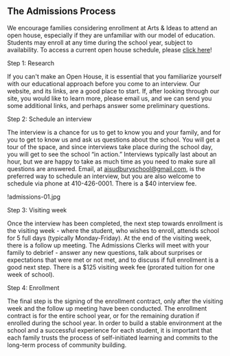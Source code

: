 The Admissions Process
---

We encourage families considering enrollment at Arts & Ideas to attend an open
house, especially if they are unfamiliar with our model of education. Students 
may enroll at any time during the school year, subject to availability. To access 
a current open house schedule, please [click here](https://docs.google.com/forms/d/1rbowCIad1VC8l_GOoP-0gcIBhH8DXWnw1RzbobY6q4w/viewform)!

Step 1:  Research

If you can't make an Open House, it is essential that you familiarize yourself
with our educational approach before you come to an interview.  Our website,
and its links, are a good place to start. If, after looking through our site,
you would like to learn more, please email us, and we can send you some
additional links, and perhaps answer some preliminary questions. 

Step 2: Schedule an interview

The interview is a chance for us to get to know you and your
family, and for you to get to know us and ask us questions about the
school. You will get a tour of the space, and since interviews
take place during the school day, you will get to see the school
“in action.” Interviews typically last about an hour, but we are happy to
take as much time as you need to make sure all questions are answered.
Email, at aisudburyschool@gmail.com, is the preferred way to schedule an
interview, but you are also welcome to schedule via phone at 410-426-0001.
There is a $40 interview fee.

!admissions-01.jpg


Step 3: Visiting week

Once the interview has been completed, the next step towards enrollment is
the visiting week - where the student, who wishes to enroll, attends school 
for 5 full days (typically Monday-Friday). At the end of the visiting week, 
there is a follow up meeting. The Admissions Clerks will meet with your family 
to debrief - answer any new questions, talk about surprises or expectations 
that were met or not met, and to discuss if full enrollment is a good next step.
There is a $125 visiting week fee (prorated tuition for one week of
school). 

Step 4: Enrollment

The final step is the signing of the enrollment contract, only after the visiting
week and the follow up meeting have been conducted. The enrollment contract is for 
the entire school year, or for the remaining duration if enrolled during the school 
year. In order to build a stable environment at the school and a successful experience 
for each student, it is important that each family trusts the process of self-initiated 
learning and commits to the long-term process of community building. 
